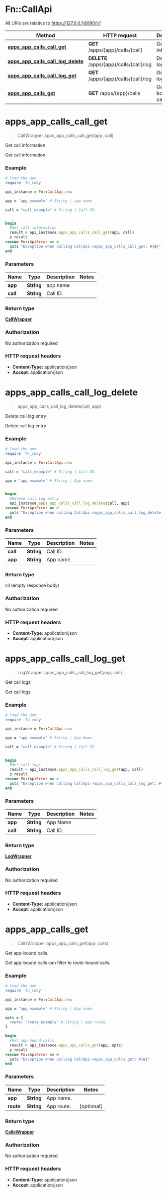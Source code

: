 # Fn::CallApi

All URIs are relative to *https://127.0.0.1:8080/v1*

Method | HTTP request | Description
------------- | ------------- | -------------
[**apps_app_calls_call_get**](CallApi.md#apps_app_calls_call_get) | **GET** /apps/{app}/calls/{call} | Get call information
[**apps_app_calls_call_log_delete**](CallApi.md#apps_app_calls_call_log_delete) | **DELETE** /apps/{app}/calls/{call}/log | Delete call log entry
[**apps_app_calls_call_log_get**](CallApi.md#apps_app_calls_call_log_get) | **GET** /apps/{app}/calls/{call}/log | Get call logs
[**apps_app_calls_get**](CallApi.md#apps_app_calls_get) | **GET** /apps/{app}/calls | Get app-bound calls.


# **apps_app_calls_call_get**
> CallWrapper apps_app_calls_call_get(app, call)

Get call information

Get call information

### Example
```ruby
# load the gem
require 'fn_ruby'

api_instance = Fn::CallApi.new

app = "app_example" # String | app name

call = "call_example" # String | Call ID.


begin
  #Get call information
  result = api_instance.apps_app_calls_call_get(app, call)
  p result
rescue Fn::ApiError => e
  puts "Exception when calling CallApi->apps_app_calls_call_get: #{e}"
end
```

### Parameters

Name | Type | Description  | Notes
------------- | ------------- | ------------- | -------------
 **app** | **String**| app name | 
 **call** | **String**| Call ID. | 

### Return type

[**CallWrapper**](CallWrapper.md)

### Authorization

No authorization required

### HTTP request headers

 - **Content-Type**: application/json
 - **Accept**: application/json



# **apps_app_calls_call_log_delete**
> apps_app_calls_call_log_delete(call, app)

Delete call log entry

Delete call log entry

### Example
```ruby
# load the gem
require 'fn_ruby'

api_instance = Fn::CallApi.new

call = "call_example" # String | Call ID.

app = "app_example" # String | App name.


begin
  #Delete call log entry
  api_instance.apps_app_calls_call_log_delete(call, app)
rescue Fn::ApiError => e
  puts "Exception when calling CallApi->apps_app_calls_call_log_delete: #{e}"
end
```

### Parameters

Name | Type | Description  | Notes
------------- | ------------- | ------------- | -------------
 **call** | **String**| Call ID. | 
 **app** | **String**| App name. | 

### Return type

nil (empty response body)

### Authorization

No authorization required

### HTTP request headers

 - **Content-Type**: application/json
 - **Accept**: application/json



# **apps_app_calls_call_log_get**
> LogWrapper apps_app_calls_call_log_get(app, call)

Get call logs

Get call logs

### Example
```ruby
# load the gem
require 'fn_ruby'

api_instance = Fn::CallApi.new

app = "app_example" # String | App Name

call = "call_example" # String | Call ID.


begin
  #Get call logs
  result = api_instance.apps_app_calls_call_log_get(app, call)
  p result
rescue Fn::ApiError => e
  puts "Exception when calling CallApi->apps_app_calls_call_log_get: #{e}"
end
```

### Parameters

Name | Type | Description  | Notes
------------- | ------------- | ------------- | -------------
 **app** | **String**| App Name | 
 **call** | **String**| Call ID. | 

### Return type

[**LogWrapper**](LogWrapper.md)

### Authorization

No authorization required

### HTTP request headers

 - **Content-Type**: application/json
 - **Accept**: application/json



# **apps_app_calls_get**
> CallsWrapper apps_app_calls_get(app, opts)

Get app-bound calls.

Get app-bound calls can filter to route-bound calls.

### Example
```ruby
# load the gem
require 'fn_ruby'

api_instance = Fn::CallApi.new

app = "app_example" # String | App name.

opts = { 
  route: "route_example" # String | App route.
}

begin
  #Get app-bound calls.
  result = api_instance.apps_app_calls_get(app, opts)
  p result
rescue Fn::ApiError => e
  puts "Exception when calling CallApi->apps_app_calls_get: #{e}"
end
```

### Parameters

Name | Type | Description  | Notes
------------- | ------------- | ------------- | -------------
 **app** | **String**| App name. | 
 **route** | **String**| App route. | [optional] 

### Return type

[**CallsWrapper**](CallsWrapper.md)

### Authorization

No authorization required

### HTTP request headers

 - **Content-Type**: application/json
 - **Accept**: application/json




